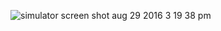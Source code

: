 ![simulator screen shot aug 29 2016 3 19 38 pm](https://cloud.githubusercontent.com/assets/18044565/18047739/06caa8ac-6dfc-11e6-9bca-c1ddbf3e48c9.png)
